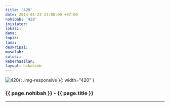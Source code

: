 ```yaml
---
title: '420'
date: 2014-01-23 11:08:00 +07:00
nohibah: '420'
inisiator:
lokasi:
dana:
topik:
lama:
deskripsi:
masalah:
solusi:
keberhasilan:
layout: hibahcmb
---
```


![420](/static/img/hibahcmb/420.png){: .img-responsive }{: width="420" }

### {{ page.nohibah }} - {{ page.title }}

---
